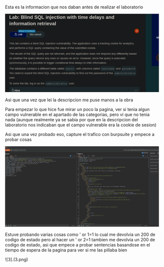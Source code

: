 Esta es la informacion que nos daban antes de realizar el laboratorio

![Descripción de la imagen](descripcion.png)

Asi que una vez que lei la descripcion me puse manos a la obra

Para empezar lo que hice fue mirar un poco la pagina, ver si tenia algun campo vulnerable en el apartado de las categorias, pero vi que no tenia nada (aunque realmente ya se sabia por que en la descripcion del laboratorio nos indicaban que el campo vulnerable era la cookie de sesion)

Asi que una vez probado eso, capture el trafico con burpsuite y empece a probar cosas

![2](2.png)


Estuve probando varias cosas como ' or 1=1 lo cual me devolvia un 200 de codigo de estado pero al hacer un ' or 2=1 tambien me devolvia un 200 de codigo de estado, asi que empece a probar sentencias basandose en el tiempo de espera de la pagina para ver si me las pillaba bien

![3].(3.png)




